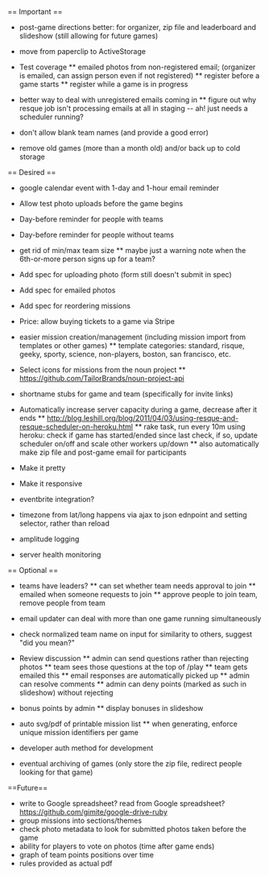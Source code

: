 == Important ==
* post-game directions better: for organizer, zip file and leaderboard and slideshow
(still allowing for future games)

* move from paperclip to ActiveStorage

* Test coverage
** emailed photos from non-registered email; (organizer is emailed, can assign person even if not registered)
** register before a game starts
** register while a game is in progress

* better way to deal with unregistered emails coming in
** figure out why resque job isn't processing emails at all in staging -- ah! just needs a scheduler running?

* don't allow blank team names (and provide a good error)

* remove old games (more than a month old) and/or back up to cold storage

== Desired ==
* google calendar event with 1-day and 1-hour email reminder

* Allow test photo uploads before the game begins

* Day-before reminder for people with teams

* Day-before reminder for people without teams

* get rid of min/max team size
** maybe just a warning note when the 6th-or-more person signs up for a team?

* Add spec for uploading photo (form still doesn't submit in spec)

* Add spec for emailed photos

* Add spec for reordering missions

* Price: allow buying tickets to a game via Stripe

* easier mission creation/management (including mission import from templates or other games)
** template categories: standard, risque, geeky, sporty, science, non-players, boston, san francisco, etc.

* Select icons for missions from the noun project
** https://github.com/TailorBrands/noun-project-api

* shortname stubs for game and team (specifically for invite links)

* Automatically increase server capacity during a game, decrease after it ends
** http://blog.leshill.org/blog/2011/04/03/using-resque-and-resque-scheduler-on-heroku.html
** rake task, run every 10m using heroku: check if game has started/ended since last check, if so, update scheduler on/off and scale other workers up/down
** also automatically make zip file and post-game email for participants

* Make it pretty

* Make it responsive

* eventbrite integration?

* timezone from lat/long happens via ajax to json ednpoint and setting selector, rather than reload

* amplitude logging

* server health monitoring

== Optional ==
* teams have leaders?
** can set whether team needs approval to join
** emailed when someone requests to join
** approve people to join team, remove people from team

* email updater can deal with more than one game running simultaneously

* check normalized team name on input for similarity to others, suggest "did you mean?"

* Review discussion
** admin can send questions rather than rejecting photos
** team sees those questions at the top of /play
** team gets emailed this
** email responses are automatically picked up
** admin can resolve comments
** admin can deny points (marked as such in slideshow) without rejecting

* bonus points by admin
** display bonuses in slideshow
* auto svg/pdf of printable mission list
** when generating, enforce unique mission identifiers per game
* developer auth method for development
* eventual archiving of games (only store the zip file, redirect people looking for that game)

==Future==
* write to Google spreadsheet? read from Google spreadsheet? https://github.com/gimite/google-drive-ruby
* group missions into sections/themes
* check photo metadata to look for submitted photos taken before the game
* ability for players to vote on photos (time after game ends)
* graph of team points positions over time
* rules provided as actual pdf